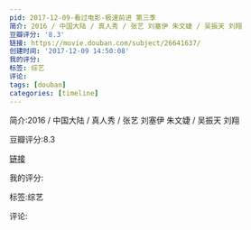 ```yaml
---
pid: 2017-12-09-看过电影-极速前进 第三季
简介: 2016 / 中国大陆 / 真人秀 / 张艺 刘塞伊 朱文婕 / 吴振天 刘翔
豆瓣评分: '8.3'
链接: https://movie.douban.com/subject/26641637/
创建时间: '2017-12-09 14:50:08'
我的评分:
标签: 综艺
评论:
tags: [douban]
categories: [timeline]
---
```

简介:2016 / 中国大陆 / 真人秀 / 张艺 刘塞伊 朱文婕 / 吴振天 刘翔

豆瓣评分:8.3

[链接](https://movie.douban.com/subject/26641637/)

我的评分:

标签:综艺

评论:


